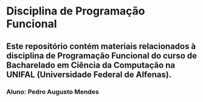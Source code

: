 # Disciplina de Programação Funcional
 ## Este repositório contém materiais relacionados à disciplina de Programação Funcional do curso de Bacharelado em Ciência da Computação na UNIFAL (Universidade Federal de Alfenas).

 ### Aluno: Pedro Augusto Mendes
